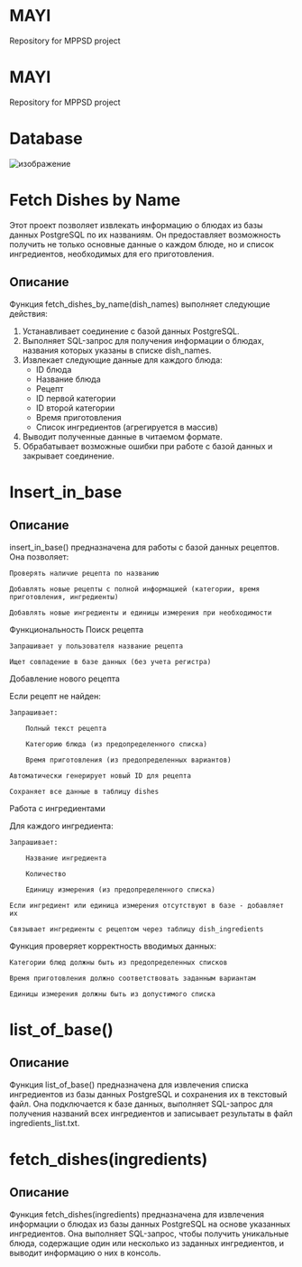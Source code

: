 # MAYI
Repository for MPPSD project
# MAYI
Repository for MPPSD project

# Database
![изображение](https://github.com/user-attachments/assets/1ccd64e7-5240-4363-8200-7e583500ad55)

# Fetch Dishes by Name

Этот проект позволяет извлекать информацию о блюдах из базы данных PostgreSQL по их названиям. Он предоставляет возможность получить не только основные данные о каждом блюде, но и список ингредиентов, необходимых для его приготовления.

## Описание 

Функция fetch_dishes_by_name(dish_names) выполняет следующие действия:

1. Устанавливает соединение с базой данных PostgreSQL.
2. Выполняет SQL-запрос для получения информации о блюдах, названия которых указаны в списке dish_names.
3. Извлекает следующие данные для каждого блюда:
   - ID блюда
   - Название блюда
   - Рецепт
   - ID первой категории
   - ID второй категории
   - Время приготовления
   - Список ингредиентов (агрегируется в массив)
4. Выводит полученные данные в читаемом формате.
5. Обрабатывает возможные ошибки при работе с базой данных и закрывает соединение.

# Insert_in_base

## Описание
insert_in_base() предназначена для работы с базой данных рецептов. Она позволяет:

    Проверять наличие рецепта по названию

    Добавлять новые рецепты с полной информацией (категории, время приготовления, ингредиенты)

    Добавлять новые ингредиенты и единицы измерения при необходимости

Функциональность
Поиск рецепта

    Запрашивает у пользователя название рецепта

    Ищет совпадение в базе данных (без учета регистра)

Добавление нового рецепта

Если рецепт не найден:

    Запрашивает:

        Полный текст рецепта

        Категорию блюда (из предопределенного списка)

        Время приготовления (из предопределенных вариантов)

    Автоматически генерирует новый ID для рецепта

    Сохраняет все данные в таблицу dishes

Работа с ингредиентами

Для каждого ингредиента:

    Запрашивает:

        Название ингредиента

        Количество

        Единицу измерения (из предопределенного списка)

    Если ингредиент или единица измерения отсутствуют в базе - добавляет их

    Связывает ингредиенты с рецептом через таблицу dish_ingredients


Функция проверяет корректность вводимых данных:

    Категории блюд должны быть из предопределенных списков

    Время приготовления должно соответствовать заданным вариантам

    Единицы измерения должны быть из допустимого списка

    
# list_of_base()

## Описание

Функция list_of_base() предназначена для извлечения списка ингредиентов из базы данных PostgreSQL и сохранения их в текстовый файл. Она подключается к базе данных, выполняет SQL-запрос для получения названий всех ингредиентов и записывает результаты в файл ingredients_list.txt.

# fetch_dishes(ingredients)

## Описание

Функция fetch_dishes(ingredients) предназначена для извлечения информации о блюдах из базы данных PostgreSQL на основе указанных ингредиентов. Она выполняет SQL-запрос, чтобы получить уникальные блюда, содержащие один или несколько из заданных ингредиентов, и выводит информацию о них в консоль.
